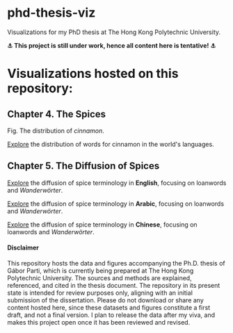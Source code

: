 # phd-thesis-viz
Visualizations for my PhD thesis at The Hong Kong Polytechnic University. 

**⚓ This project is still under work, hence all content here is tentative! ⚓**

# Visualizations hosted on this repository:

## Chapter 4. The Spices

Fig. The distribution of *cinnamon*.

[Explore](https://htmlpreview.github.io/?https://github.com/partigabor/phd-thesis-viz/blob/main/distribution_cinnamon.html) the distribution of words for cinnamon in the world's languages.

## Chapter 5. The Diffusion of Spices

[Explore](https://htmlpreview.github.io/?https://github.com/partigabor/phd-thesis-viz/blob/main/diffusion_en.html) the diffusion of spice terminology in **English**, focusing on loanwords and *Wanderwörter*.

[Explore](https://htmlpreview.github.io/?https://github.com/partigabor/phd-thesis-viz/blob/main/diffusion_ar.html) the diffusion of spice terminology in **Arabic**, focusing on loanwords and *Wanderwörter*.

[Explore](https://htmlpreview.github.io/?https://github.com/partigabor/phd-thesis-viz/blob/main/diffusion_zh.html) the diffusion of spice terminology in **Chinese**, focusing on loanwords and *Wanderwörter*.




#### Disclaimer

This repository hosts the data and figures accompanying the Ph.D. thesis of Gábor Parti, which is currently being prepared at The Hong Kong Polytechnic University.
The sources and methods are explained, referenced, and cited in the thesis document. The repository in its present state is intended for review purposes only, aligning with an initial submission of the dissertation. Please do not download or share any content hosted here, since these datasets and figures constitute a first draft, and not a final version. I plan to release the data after my viva, and makes this project open once it has been reviewed and revised.

<!-- Comments and suggestions are welcome at gabor dot parti at connect dot polyu dot hk. -->
